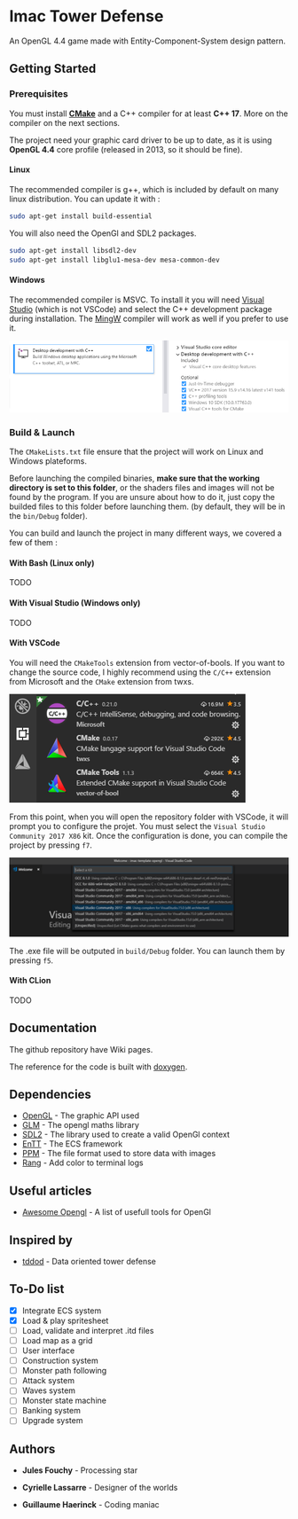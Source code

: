 # Imac Tower Defense

An OpenGL 4.4 game made with Entity-Component-System design pattern.

## Getting Started

### Prerequisites

You must install **[CMake](https://cmake.org/)** and a C++ compiler for at least **C++ 17**. More on the compiler on the next sections.

The project need your graphic card driver to be up to date, as it is using **OpenGL 4.4** core profile (released in 2013, so it should be fine).

#### Linux

The recommended compiler is g++, which is included by default on many linux distribution. You can update it with :

```bash
sudo apt-get install build-essential
```

You will also need the OpenGl and SDL2 packages.

```bash
sudo apt-get install libsdl2-dev
sudo apt-get install libglu1-mesa-dev mesa-common-dev
```

#### Windows

The recommended compiler is MSVC. To install it you will need [Visual Studio](https://visualstudio.microsoft.com/fr/) (which is not VSCode) and select the C++ development package during installation. The [MingW](http://www.mingw.org/) compiler will work as well if you prefer to use it.

![Screenshot](doc/readme-img/vs-studio.png?raw=true "Visual studio packages selection")

### Build & Launch

The `CMakeLists.txt` file ensure that the project will work on Linux and Windows plateforms.

Before launching the compiled binaries, **make sure that the working directory is set to this folder**, or the shaders files and images will not be found by the program. If you are unsure about how to do it, just copy the builded files to this folder before launching them. (by default, they will be in the `bin/Debug` folder).

You can build and launch the project in many different ways, we covered a few of them :

#### With Bash (Linux only)

TODO

#### With Visual Studio (Windows only)

TODO

#### With VSCode

You will need the `CMakeTools` extension from vector-of-bools. If you want to change the source code, I highly recommend using the `C/C++` extension from Microsoft and the `CMake` extension from twxs.

![Screenshot](doc/readme-img/extensions.png?raw=true "VSCode extensions")

From this point, when you will open the repository folder with VSCode, it will prompt you to configure the projet. You must select the `Visual Studio Community 2017 X86` kit. Once the configuration is done, you can compile the project by pressing `f7`.

![Screenshot](doc/readme-img/kit-selection.png?raw=true "Kit selection on VSCode")

The .exe file will be outputed in `build/Debug` folder. You can launch them by pressing `f5`.

#### With CLion

TODO

## Documentation

The github repository have Wiki pages.

The reference for the code is built with [doxygen](http://www.doxygen.nl/).

## Dependencies

- [OpenGL](http://docs.gl/) - The graphic API used
- [GLM](https://glm.g-truc.net/0.9.9/index.html) - The opengl maths library
- [SDL2](https://wiki.libsdl.org/) - The library used to create a valid OpenGl context
- [EnTT](https://github.com/skypjack/entt/wiki/Crash-Course:-entity-component-system) - The ECS framework
- [PPM](http://netpbm.sourceforge.net/doc/ppm.html) - The file format used to store data with images
- [Rang](https://github.com/agauniyal/rang) - Add color to terminal logs

## Useful articles

- [Awesome Opengl](https://github.com/eug/awesome-opengl) - A list of usefull tools for OpenGl

## Inspired by

- [tddod](https://github.com/Daivuk/tddod) - Data oriented tower defense

## To-Do list

- [x] Integrate ECS system
- [x] Load & play spritesheet
- [ ] Load, validate and interpret .itd files
- [ ] Load map as a grid
- [ ] User interface
- [ ] Construction system
- [ ] Monster path following
- [ ] Attack system
- [ ] Waves system
- [ ] Monster state machine
- [ ] Banking system
- [ ] Upgrade system

## Authors

- **Jules Fouchy** - Processing star

- **Cyrielle Lassarre** - Designer of the worlds

- **Guillaume Haerinck** - Coding maniac
